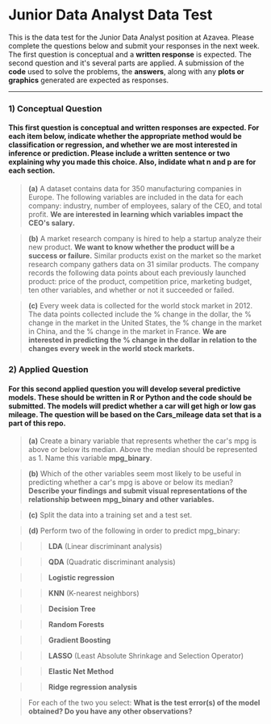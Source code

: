 # Junior Data Analyst Data Test
This is the data test for the Junior Data Analyst position at Azavea. Please complete the questions below and submit your responses in the next week. The first question is conceptual and a **written response** is expected. The second question and it's several parts are applied. A submission of the **code** used to solve the problems, the **answers**, along with any **plots or graphics** generated are expected as responses. 

***

### 1) Conceptual Question

#### This first question is conceptual and written responses are expected. For each item below, indicate whether the appropriate method would be classification or regression, and whether we are most interested in inference or prediction. Please include a written sentence or two explaining why you made this choice. Also, indidate what n and p are for each section.

> **(a)** A dataset contains data for 350 manufacturing companies in Europe. The following variables are included in the data for each company: industry, number of employees, salary of the CEO, and total profit. **We are interested in learning which variables impact the CEO's salary.** 

> **(b)** A market research company is hired to help a startup analyze their new product. **We want to know whether the product will be a success or failure.** Similar products exist on the market so the market research company gathers data on 31 similar products. The company records the following data points about each previously launched product: price of the product, competition price, marketing budget, ten other variables, and whether or not it succeeded or failed. 

> **(c)** Every week data is collected for the world stock market in 2012. The data points collected include the % change in the dollar, the % change in the market in the United States, the % change in the market in China, and the % change in the market in France. **We are interested in predicting the % change in the dollar in relation to the changes every week in the world stock markets.** 


### 2) Applied Question

#### For this second applied question you will develop several predictive models. These should be written in R or Python and the code should be submitted. The models will predict whether a car will get high or low gas mileage. The question will be based on the Cars_mileage data set that is a part of this repo.

> **(a)** Create a binary variable that represents whether the car's mpg is above or below its median. Above the median should be represented as 1. Name this variable **mpg_binary**. 

> **(b)** Which of the other variables seem most likely to be useful in predicting whether a car's mpg is above or below its median? **Describe your findings and submit visual representations of the relationship between mpg_binary and other variables.**

> **(c)** Split the data into a training set and a test set.

> **(d)** Perform two of the following in order to predict mpg_binary:

>> **LDA** (Linear discriminant analysis)

>> **QDA** (Quadratic discriminant analysis)

>> **Logistic regression**

>> **KNN** (K-nearest neighbors)

>> **Decision Tree**

>> **Random Forests**

>> **Gradient Boosting**

>> **LASSO** (Least Absolute Shrinkage and Selection Operator)

>> **Elastic Net Method**

>> **Ridge regression analysis**

> For each of the two you select: **What is the test error(s) of the model obtained? Do you have any other observations?**
